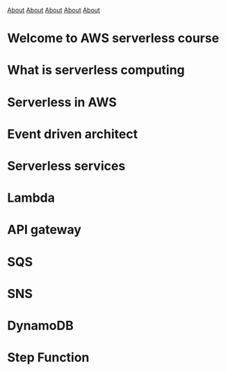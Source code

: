 [About](about.md) [About](about.md) [About](about.md) [About](about.md) [About](about.md)

# Welcome to AWS serverless course 
# What is serverless computing 
# Serverless in AWS
# Event driven architect 
# Serverless services 
# Lambda 
# API gateway
# SQS 
# SNS 
# DynamoDB
# Step Function 

